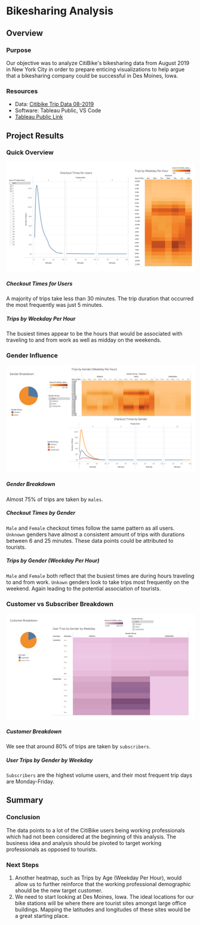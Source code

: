 # Bikesharing Analysis

## Overview

### Purpose
Our objective was to analyze CitiBike's bikesharing data from August 2019 in New York City in order to prepare enticing visualizations to help argue that a bikesharing company could be successful in Des Moines, Iowa. 

### Resources
- Data: [Citibike Trip Data 08-2019](https://s3.amazonaws.com/tripdata/201908-citibike-tripdata.csv.zip)
- Software: Tableau Public, VS Code
- [Tableau Public Link](https://public.tableau.com/profile/brooks.terrell#!/vizhome/AnalysisofCitiBikeNYCData08-2019/Story1?publish=yes)

## Project Results

### Quick Overview
<img src='Images/QuickOverview.png'>

##### Checkout Times for Users
A majority of trips take less than 30 minutes. The trip duration that occurred the most frequently was just 5 minutes.

##### Trips by Weekday Per Hour
The busiest times appear to be the hours that would be associated with traveling to and from work as well as midday on the weekends.

### Gender Influence
<img src='Images/GenderInfluence.png'>

##### Gender Breakdown
Almost 75% of trips are taken by `males`. 

##### Checkout Times by Gender
`Male` and `Female` checkout times follow the same pattern as all users.
`Unknown` genders have almost a consistent amount of trips with durations between 6 and 25 minutes. These data points could be attributed to tourists.

##### Trips by Gender (Weekday Per Hour)
`Male` and `Female` both reflect that the busiest times are during hours traveling to and from work.
`Unkown` genders look to take trips most frequently on the weekend. Again leading to the potential association of tourists.

### Customer vs Subscriber Breakdown
<img src='Images/CustomerVSubscriber.png'>

##### Customer Breakdown
We see that around 80% of trips are taken by `subscribers`.

##### User Trips by Gender by Weekday
`Subscribers` are the highest volume users, and their most frequent trip days are Monday-Friday.

## Summary

### Conclusion
The data points to a lot of the CitiBike users being working professionals which had not been considered at the beginning of this analysis. The business idea and analysis should be pivoted to target working professionals as opposed to tourists.

### Next Steps
1. Another heatmap, such as Trips by Age (Weekday Per Hour), would allow us to further reinforce that the working professional demographic should be the new target customer.
2. We need to start looking at Des Moines, Iowa. The ideal locations for our bike stations will be where there are tourist sites amongst large office buildings. Mapping the latitudes and longitudes of these sites would be a great starting place.
